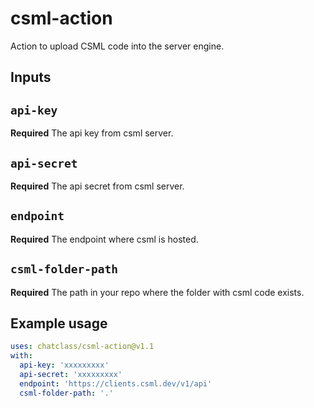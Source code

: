 # csml-action

Action to upload CSML code into the server engine.
## Inputs

## `api-key`

**Required** The api key from csml server.
## `api-secret`

**Required** The api secret from csml server.
## `endpoint`

**Required** The endpoint where csml is hosted.
## `csml-folder-path`

**Required** The path in your repo where the folder with csml code exists.

## Example usage

```yaml
uses: chatclass/csml-action@v1.1
with:
  api-key: 'xxxxxxxxx'
  api-secret: 'xxxxxxxxx'
  endpoint: 'https://clients.csml.dev/v1/api'
  csml-folder-path: '.'
```